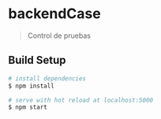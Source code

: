 # backendCase

> Control de pruebas

## Build Setup

```bash
# install dependencies
$ npm install

# serve with hot reload at localhost:5000
$ npm start
```
